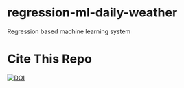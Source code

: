 # regression-ml-daily-weather
Regression based machine learning system


# Cite This Repo
[![DOI](https://zenodo.org/badge/644212678.svg)](https://zenodo.org/badge/latestdoi/644212678)
